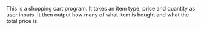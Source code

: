 This is a shopping cart program.
It takes an item type, price and quantity as user inputs. It then output how many of what item is bought and what the total price is.
